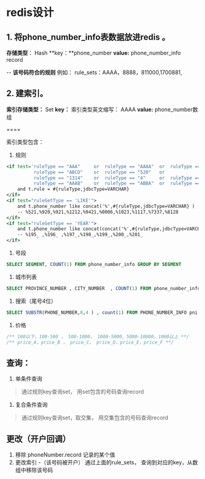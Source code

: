 # redis设计

## 1. 将phone_number_info表数据放进redis 。 
**存储类型**： Hash
**key：**phone_number 
**value:** phone_number_info record 

-- **该号码符合的规则** 例如： rule_sets：AAAA，8888，811000,1700881,    

## 2. 建索引。 
**索引存储类型：** Set
**key：** 索引类型英文缩写： AAAA 
**value:** phone_number数组

====

索引类型包含：
1. 规则 

```xml
<if test='ruleType == "AAA" 	or  ruleType == "AAAA" 	or  ruleType == "ABAB" 	or
		  ruleType == "ABCD"  	or  ruleType == "520" 	or
		  ruleType == "1314" 	or  ruleType == "4" 	or  ruleType == "AAA6" 	or
		  ruleType == "AAAB" 	or  ruleType == "ABBA" 	or  ruleType == "no4"  '>
	and t.rule = #{ruleType,jdbcType=VARCHAR}
</if>
<if test="ruleGetType == 'LIKE'">
	and t.phone_number like concat('%',#{ruleType,jdbcType=VARCHAR} )
	-- %521,%920,%921,%1212,%9421,%0006,%1023,%1117,%7337,%8128
</if>
<if test="ruleGetType == 'YEAR'">
	and t.phone_number like concat(concat('%',#{ruleType,jdbcType=VARCHAR}),'_')
	-- %195_ ,%196_ ,%197_,%198_,%199_,%200_,%201_
</if>

```
1. 号段

```sql
SELECT SEGMENT, COUNT(1) FROM phone_number_info GROUP BY SEGMENT 
```
1. 城市列表

```sql
SELECT PROVINCE_NUMBER , CITY_NUMBER  , COUNT(1) FROM phone_number_info GROUP BY PROVINCE_NUMBER , CITY_NUMBER  ORDER BY PROVINCE_NUMBER  , CITY_NUMBER
```
1. 搜索（尾号4位）  

```sql
SELECT SUBSTR(PHONE_NUMBER,8,4 ) , count(1) FROM PHONE_NUMBER_INFO pni GROUP BY SUBSTR(PHONE_NUMBER,8,4 ) 
```
1. 价格

```sql
/** 100以下，100-500 ， 500-1000， 1000-5000，5000-10000，1000以上 **/
/** price_A，price_B ， price_C， price_D，price_E，price_F **/

```


## 查询： 
1. 单条件查询
> 通过规则key查询set， 用set包含的号码查询record

1. 复合条件查询
> 通过规则key查询set，取交集， 用交集包含的号码查询record


## 更改（开户回调）
1. 移除 phoneNumber.record 记录的某个值 
2. 更改索引 -（该号码被开户）
    通过上面的rule_sets， 查询到对应的key，从数组中移除该号码
